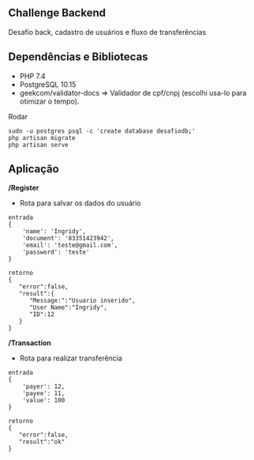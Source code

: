 ## Challenge Backend
Desafio back, cadastro de usuários e fluxo de transferências

## Dependências e Bibliotecas

- PHP 7.4
- PostgreSQL 10.15
- geekcom/validator-docs => Validador de cpf/cnpj (escolhi usa-lo para otimizar o tempo).

Rodar
```
sudo -u postgres psql -c 'create database desafiodb;'
php artisan migrate
php artisan serve
```

## Aplicação
**/Register**
- Rota para salvar os dados do usuário
```
entrada
{
    'name': 'Ingridy',
    'document': '83351423942',
    'email': 'teste@gmail.com',
    'password': 'teste'
}
```
```
retorno
{
   "error":false,
   "result":{
      "Message:":"Usuario inserido",
      "User Name":"Ingridy",
      "ID":12
   }
}
```
**/Transaction**
- Rota para realizar transferência

```
entrada
{
    'payer': 12,
    'payee': 11,
    'value': 100
}
```
```
retorno
{
   "error":false,
   "result":"ok"
}
```

